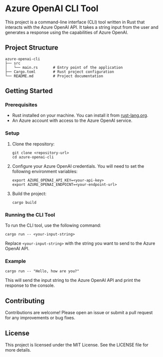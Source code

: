 # Azure OpenAI CLI Tool

This project is a command-line interface (CLI) tool written in Rust that interacts with the Azure OpenAI API. It takes a string input from the user and generates a response using the capabilities of Azure OpenAI.

## Project Structure

```
azure-openai-cli
├── src
│   └── main.rs       # Entry point of the application
├── Cargo.toml        # Rust project configuration
└── README.md         # Project documentation
```

## Getting Started

### Prerequisites

- Rust installed on your machine. You can install it from [rust-lang.org](https://www.rust-lang.org/).
- An Azure account with access to the Azure OpenAI service.

### Setup

1. Clone the repository:

   ```
   git clone <repository-url>
   cd azure-openai-cli
   ```

2. Configure your Azure OpenAI credentials. You will need to set the following environment variables:

   ```
   export AZURE_OPENAI_API_KEY=<your-api-key>
   export AZURE_OPENAI_ENDPOINT=<your-endpoint-url>
   ```

3. Build the project:

   ```
   cargo build
   ```

### Running the CLI Tool

To run the CLI tool, use the following command:

```
cargo run -- <your-input-string>
```

Replace `<your-input-string>` with the string you want to send to the Azure OpenAI API.

### Example

```
cargo run -- "Hello, how are you?"
```

This will send the input string to the Azure OpenAI API and print the response to the console.

## Contributing

Contributions are welcome! Please open an issue or submit a pull request for any improvements or bug fixes.

## License

This project is licensed under the MIT License. See the LICENSE file for more details.